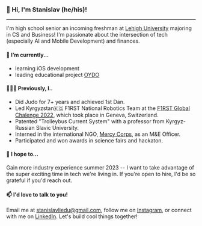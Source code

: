 ### 👋 Hi, I'm Stanislav (he/his)! 
---
<!--
**stanislavlivl/stanislavlivl** is a ✨ _special_ ✨ repository because its `README.md` (this file) appears on your GitHub profile.

Here are some ideas to get you started:

- 🔭 I’m currently working on ...
- 🌱 I’m currently learning ...
- 👯 I’m looking to collaborate on ...
- 🤔 I’m looking for help with ...
- 💬 Ask me about ...
- 📫 How to reach me: ...
- 😄 Pronouns: ...
- ⚡ Fun fact: ...
-->
 I'm high school senior an incoming freshman at [Lehigh University](https://www.usnews.com/best-colleges/lehigh-university-3289) majoring in CS and Business! I'm passionate about the intersection of tech (especially AI and Mobile Development) and finances.

#### 🌱 I’m currently...

*  learning iOS development
*  leading educational project [OYDO](https://instagram.com/oydokg?igshid=YmMyMTA2M2Y=)

#### 👩🏻‍💻 Previously, I..

* Did Judo for 7+ years and achieved 1st Dan.
* Led Kyrgyzstan🇰🇬 F1RST National Robotics Team at the [F1RST Global Chalenge 2022](https://first.global/), which took place in Geneva, Switzerland.
* Patented "Trolleybus Current System" with a professor from Kyrgyz-Russian Slavic University.
* Interned in the international NGO, [Mercy Corps](https://www.mercycorps.org/), as an M&E Officer.
* Participated and won awards in science fairs and hackaton.

#### 🎯 I hope to...

 Gain more industry experience summer 2023 -- I want to take advantage of the super exciting time in tech we're living in. If you're open to hire, I'd be so grateful if you'd reach out.

#### 📫 I'd love to talk to you!

 Email me at stanislavliedu@gmail.com, follow me on [Instagram](https://instagram.com/stanislavlivl?igshid=YmMyMTA2M2Y=), or connect with me on [LinkedIn](https://www.linkedin.com/in/stanislavli). Let's build cool things together!
